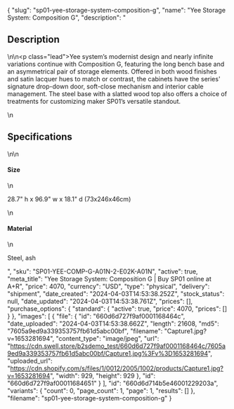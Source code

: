 {
  "slug": "sp01-yee-storage-system-composition-g",
  "name": "Yee Storage System: Composition G",
  "description": "<h2>Description</h2>\n<!-- split -->\n<p class=\"lead\">Yee system’s modernist design and nearly infinite variations continue with Composition G, featuring the long bench base and an asymmetrical pair of storage elements. Offered in both wood finishes and satin lacquer hues to match or contrast, the cabinets have the series' signature drop-down door, soft-close mechanism and interior cable management. The steel base with a slatted wood top also offers a choice of treatments for customizing maker SP01’s versatile standout.</p>\n<h2>Specifications</h2>\n<!-- split -->\n<h4>Size</h4>\n<p>28.7\" h x 96.9\" w x 18.1\" d (73x246x46cm)</p>\n<h4>Material</h4>\n<p>Steel, ash</p>",
  "sku": "SP01-YEE-COMP-G-A01N-2-E02K-A01N",
  "active": true,
  "meta_title": "Yee Storage System: Composition G | Buy SP01 online at A+R",
  "price": 4070,
  "currency": "USD",
  "type": "physical",
  "delivery": "shipment",
  "date_created": "2024-04-03T14:53:38.252Z",
  "stock_status": null,
  "date_updated": "2024-04-03T14:53:38.761Z",
  "prices": [],
  "purchase_options": {
    "standard": {
      "active": true,
      "price": 4070,
      "prices": []
    }
  },
  "images": [
    {
      "file": {
        "id": "660d6d727f9af0001168464c",
        "date_uploaded": "2024-04-03T14:53:38.662Z",
        "length": 21608,
        "md5": "7605a9ed9a339353757fb61d5abc00bf",
        "filename": "Capture1.jpg?v=1653281694",
        "content_type": "image/jpeg",
        "url": "https://cdn.swell.store/b2sdemo_test/660d6d727f9af0001168464c/7605a9ed9a339353757fb61d5abc00bf/Capture1.jpg%3Fv%3D1653281694",
        "uploaded_url": "https://cdn.shopify.com/s/files/1/0012/2005/1002/products/Capture1.jpg?v=1653281694",
        "width": 929,
        "height": 929
      },
      "id": "660d6d727f9af00011684651"
    }
  ],
  "id": "660d6d714b5e46001229203a",
  "variants": {
    "count": 0,
    "page_count": 1,
    "page": 1,
    "results": []
  },
  "filename": "sp01-yee-storage-system-composition-g"
}